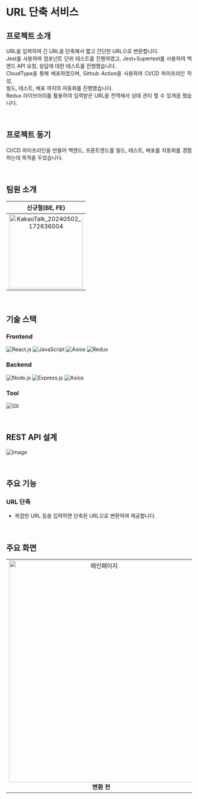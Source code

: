 URL 단축 서비스 
=========


## 프로젝트 소개

<p align="justify">
URL을 입력하여 긴 URL을 단축해서 짧고 간단한 URL으로 변환합니다.<br>
Jest를 사용하여 컴포넌트 단위 테스트를 진행하였고,
Jest+Supertest를 사용하여 백엔드 API 요청, 응답에 대한 테스트를 진행했습니다.<br>
CloudType을 통해 배포하였으며, Github Action을 사용하여 CI/CD 파이프라인 작성,<br>
빌드, 테스트, 배포 까지의 자동화를 진행했습니다.<br>
Redux 라이브러리를 활용하여 입력받은 URL을 전역에서 상태 관리 할 수 있게끔 했습니다.
</p>
<br>

## 프로젝트 동기

<p align="justify">
CI/CD 파이프라인을 만들어 백엔드, 프론트엔드를 빌드, 테스트, 배포를 자동화를 경험하는데 목적을 두었습니다.<br>
  
</p>
<br>

## 팀원 소개
| 신규철(BE, FE)     |
| :-----------------: |
| <img src="https://github.com/zzannorita/LetsDoIt/assets/135790442/ddb59533-4cba-43c1-9b0c-cf5e1c94137d" alt="KakaoTalk_20240502_172636004" width="200" height="200" /><br> |

<br>

## 기술 스택

### Frontend
![React.js](https://img.shields.io/badge/React.js-61DAFB?style=for-the-badge&logo=react&logoColor=white)
![JavaScript](https://img.shields.io/badge/javascript-%23323330.svg?style=for-the-badge&logo=javascript&logoColor=%23F7DF1E)
![Axios](https://img.shields.io/badge/Axios-007ACC?style=for-the-badge&logo=axios&logoColor=white)
![Redux](https://img.shields.io/badge/Redux-339933?style=for-the-badge&logo=redux&logoColor=white)

### Backend
![Node.js](https://img.shields.io/badge/Node.js-339933?style=for-the-badge&logo=nodedotjs&logoColor=white)
![Express.js](https://img.shields.io/badge/Express.js-000000?style=for-the-badge&logo=express&logoColor=white)
![Axios](https://img.shields.io/badge/Axios-5A29E4?style=for-the-badge&logo=axios&logoColor=white)


### Tool
![Git](https://img.shields.io/badge/Git-F05032?style=for-the-badge&logo=git&logoColor=white)


<br>

## REST API 설계

![Image](https://github.com/user-attachments/assets/c74dfb69-6f64-4b50-8ea6-984c2884b379)

<br>

## 주요 기능

### URL 단축
+ 복잡한 URL 등을 입력하면 단축된 URL으로 변환하여 제공합니다.

<br>

## 주요 화면
<table>
  <tr>
    <td align="center">
      <img src="https://github.com/user-attachments/assets/412cce8e-2432-4d48-a4ab-6db5d6709841" alt="메인페이지" width="500" height="600" /><br>
      <strong>변환 전</strong>
    </td>
    <td align="center">
      <img src="https://github.com/user-attachments/assets/1bf3b432-ad6b-4706-bba9-25e24ba5120e" alt="메인페이지" width="500" height="600" /><br>
      <strong>변환 후</strong>
    </td>
  </tr>
</table>

<br>
